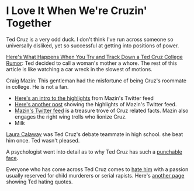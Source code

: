 # I Love It When We're Cruzin' Together

Ted Cruz is a very odd duck. I don't think I've run across someone so universally disliked, yet so successful at getting into positions of power.

[Here's What Happens When You Try and Track Down a Ted Cruz College Rumor](http://theslot.jezebel.com/heres-what-happens-when-you-try-and-track-down-a-ted-cr-1752337625?utm_source=recirculation&utm_medium=recirculation&utm_campaign=fridayPM): Ted decided to call a woman's mother a whore. The rest of this article is like watching a car wreck in the slowest of motions.

Craig Mazin: This gentleman had the misfortune of being Cruz's roommate in college. He is not a fan.  

*   [Here's an intro to the highlights](http://socialnewsdaily.com/59604/craig-mazin-tweets-how-terrible-ted-cruz-is/) from Mazin's Twitter feed
*   [Here's another post](http://theslot.jezebel.com/fuckin-craig-mazin-an-appreciation-of-ted-cruzs-colleg-1746278435) showing the highlights of Mazin's Twitter feed.
*   [Mazin's Twitter feed](https://twitter.com/clmazin) is a treasure trove of Cruz related facts. Mazin also engages the right wing trolls who lionize Cruz.
*   Milk

[Laura Calaway](https://medium.com/@lauracalaway/i-was-a-constitutional-corroborator-24e1d1f53535#.2s5k7rwn6) was Ted Cruz's debate teammate in high school. she beat him once. Ted wasn't pleased.

A psychologist went into detail as to why Ted Cruz has such a [punchable face](https://www.psychologytoday.com/blog/the-fallible-mind/201601/why-ted-cruz-s-facial-expression-makes-me-uneasy).

Everyone who has come across Ted Cruz comes to [hate him](http://www.burntorangereport.com/diary/31430/everyone-who-has-ever-worked-with-ted-cruz-despises-him) with a passion usually reserved for child murderers or serial rapists. Here's [another page](https://newrepublic.com/article/128808/everybody-hates-ted) showing Ted hating quotes.
